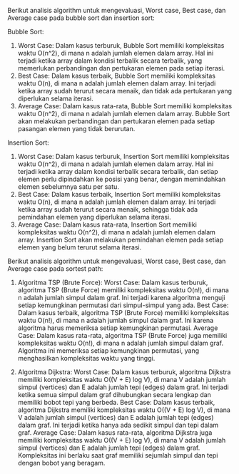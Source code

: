 Berikut analisis algorithm untuk mengevaluasi, Worst case, Best case, dan Average case pada bubble sort dan insertion sort:

Bubble Sort:
1. Worst Case: Dalam kasus terburuk, Bubble Sort memiliki kompleksitas waktu O(n^2), di mana n adalah jumlah elemen dalam array. Hal ini terjadi ketika array dalam kondisi terbalik secara terbalik, yang memerlukan perbandingan dan pertukaran elemen pada setiap iterasi.
2. Best Case: Dalam kasus terbaik, Bubble Sort memiliki kompleksitas waktu O(n), di mana n adalah jumlah elemen dalam array. Ini terjadi ketika array sudah terurut secara menaik, dan tidak ada pertukaran yang diperlukan selama iterasi.
3. Average Case: Dalam kasus rata-rata, Bubble Sort memiliki kompleksitas waktu O(n^2), di mana n adalah jumlah elemen dalam array. Bubble Sort akan melakukan perbandingan dan pertukaran elemen pada setiap pasangan elemen yang tidak berurutan.

Insertion Sort:
1. Worst Case: Dalam kasus terburuk, Insertion Sort memiliki kompleksitas waktu O(n^2), di mana n adalah jumlah elemen dalam array. Hal ini terjadi ketika array dalam kondisi terbalik secara terbalik, dan setiap elemen perlu dipindahkan ke posisi yang benar, dengan memindahkan elemen sebelumnya satu per satu.
2. Best Case: Dalam kasus terbaik, Insertion Sort memiliki kompleksitas waktu O(n), di mana n adalah jumlah elemen dalam array. Ini terjadi ketika array sudah terurut secara menaik, sehingga tidak ada pemindahan elemen yang diperlukan selama iterasi.
3. Average Case: Dalam kasus rata-rata, Insertion Sort memiliki kompleksitas waktu O(n^2), di mana n adalah jumlah elemen dalam array. Insertion Sort akan melakukan pemindahan elemen pada setiap elemen yang belum terurut selama iterasi.
  
Berikut analisis algorithm untuk mengevaluasi, Worst case, Best case, dan Average case pada sortest path:
1. Algoritma TSP (Brute Force):
Worst Case: Dalam kasus terburuk, algoritma TSP (Brute Force) memiliki kompleksitas waktu O(n!), di mana n adalah jumlah simpul dalam graf. Ini terjadi karena algoritma menguji setiap kemungkinan permutasi dari simpul-simpul yang ada.
Best Case: Dalam kasus terbaik, algoritma TSP (Brute Force) memiliki kompleksitas waktu O(n!), di mana n adalah jumlah simpul dalam graf. Ini karena algoritma harus memeriksa setiap kemungkinan permutasi.
Average Case: Dalam kasus rata-rata, algoritma TSP (Brute Force) juga memiliki kompleksitas waktu O(n!), di mana n adalah jumlah simpul dalam graf. Algoritma ini memeriksa setiap kemungkinan permutasi, yang menghasilkan kompleksitas waktu yang tinggi.

2. Algoritma Dijkstra:
Worst Case: Dalam kasus terburuk, algoritma Dijkstra memiliki kompleksitas waktu O((V + E) log V), di mana V adalah jumlah simpul (vertices) dan E adalah jumlah tepi (edges) dalam graf. Ini terjadi ketika semua simpul dalam graf dihubungkan secara lengkap dan memiliki bobot tepi yang berbeda.
Best Case: Dalam kasus terbaik, algoritma Dijkstra memiliki kompleksitas waktu O((V + E) log V), di mana V adalah jumlah simpul (vertices) dan E adalah jumlah tepi (edges) dalam graf. Ini terjadi ketika hanya ada sedikit simpul dan tepi dalam graf.
Average Case: Dalam kasus rata-rata, algoritma Dijkstra juga memiliki kompleksitas waktu O((V + E) log V), di mana V adalah jumlah simpul (vertices) dan E adalah jumlah tepi (edges) dalam graf. Kompleksitas ini berlaku saat graf memiliki sejumlah simpul dan tepi dengan bobot yang beragam.
